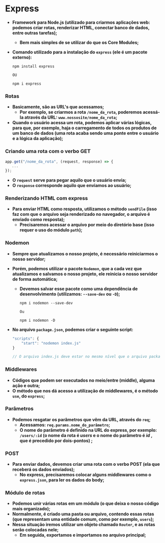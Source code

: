 # Express

- **Framework para Node.js (utilizado para criarmos aplicações web: podemos criar rotas, renderizar HTML, conectar banco de dados, entre outras tarefas);**

  - **Bem mais simples de se utilizar do que os Core Modules;**

- **Comando utilizado para a instalação do `express` (ele é um pacote externo):**

  ```shell
  npm install express
  
  OU
  
  npm i express
  ```



### Rotas

- **Basicamente, são as URL's que acessamos;**
  - **Por exemplo, se criarmos a rota `/nome_da_rota`, poderemos acessá-la através da URL: `www.nossosite/nome_da_rota`;**
- **Quando o usuário acessa um rota, podemos aplicar várias lógicas, para que, por exemplo, haja o carregamento de todos os produtos de um banco de dados (uma rota acaba sendo uma ponte entre o usuário e a lógica da aplicação);**



### Criando uma rota com o verbo GET

```javascript
app.get("/nome_da_rota", (request, response) => {
   ... 
});
```

- **O `request` serve para pegar aquilo que o usuário envia;**
- **O `response` corresponde aquilo que enviamos ao usuário;**



### Renderizando HTML com express

- **Para enviar HTML como resposta, utilizamos o método `sendFile` (isso faz com que o arquivo seja renderizado no navegador, o arquivo é enviado como resposta);**
  - **Precisaremos acessar o arquivo por meio do diretório base (isso requer o uso do módulo `path`);**



### Nodemon

- **Sempre que atualizamos o nosso projeto, é necessário reiniciarmos o nosso servidor;**

- **Porém, podemos utilizar o pacote `Nodemon`, que a cada vez que atualizamos e salvamos o nosso projeto, ele reinicia o nosso servidor de forma automática;**

  - **Devemos salvar esse pacote como uma dependência de desenvolvimento (utilizamos: `--save-dev` ou `-D`);**

    ```shell
    npm i nodemon --save-dev 
    
    Ou
    
    npm i nodemon -D
    ```

- **No arquivo `package.json`, podemos criar o seguinte script:**

  ```javascript
  "scripts": {
      "start": "nodemon index.js"
  }
  
  // O arquivo index.js deve estar no mesmo nível que o arquivo package.json
  ```



### Middlewares

- **Códigos que podem ser executados no meio/entre (middle), alguma ação e outra;**
- **O método que nos dá acesso a utilização de middlewares, é o método `use`, do `express`;**



### Parâmetros

- **Podemos resgatar os parâmetros que vêm da URL, através do `req`;**
  - **Acessamos: `req.params.nome_do_parâmetro`;**
  - **O nome do parâmetro é definido  na URL do express, por exemplo: `/users/:id` (o nome da rota é _users_ e o nome do parâmetro é _id_ , que é precedido por dois-pontos) ;**



### POST

- **Para enviar dados, devemos criar uma rota com o verbo POST (ela que receberá os dados enviados);**
  - **No express, precisaremos colocar alguns middlewares como o `express.json`, para ler os dados do body;**



### Módulo de rotas

- **Podemos unir  várias rotas em um módulo (o que deixa o nosso código mais organizado);**
- **Normalmente, é criado uma pasta ou arquivo, contendo essas rotas (que representam uma entidade comum, como por exemplo, `users`);**
- **Nessa situação iremos utilizar um objeto chamado `Router`, e as rotas serão colocadas nele;**
  - **Em seguida, exportamos e importamos no arquivo principal;**